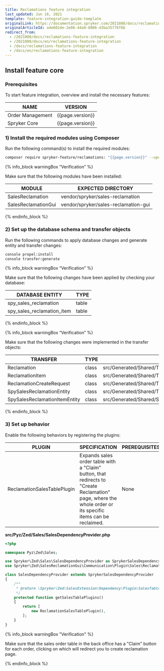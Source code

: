 ```yaml
---
title: Reclamations feature integration
last_updated: Jun 16, 2021
template: feature-integration-guide-template
originalLink: https://documentation.spryker.com/2021080/docs/reclamations-feature-integration
originalArticleId: a4e601de-2e86-44a0-8806-d3ba35776f6b
redirect_from:
  - /2021080/docs/reclamations-feature-integration
  - /2021080/docs/en/reclamations-feature-integration
  - /docs/reclamations-feature-integration
  - /docs/en/reclamations-feature-integration
---
```


## Install feature core

### Prerequisites

To start feature integration, overview and install the necessary features:

| NAME | VERSION |
| --- | --- |
| Order Management | {{page.version}} |
| Spryker Core | {{page.version}} |

### 1) Install the required modules using Composer

Run the following command(s) to install the required modules:

```bash
composer require spryker-feature/reclamations: "{{page.version}}" --update-with-dependencies`
```

{% info_block warningBox “Verification” %}

Make sure that the following modules have been installed:

| MODULE | EXPECTED DIRECTORY |
| --- | --- |
| SalesReclamation | vendor/spryker/sales-reclamation |
| SalesReclamationGui | vendor/spryker/sales-reclamation-gui |

{% endinfo_block %}

### 2) Set up the database schema and transfer objects

Run the following commands to apply database changes and generate entity and transfer changes:

```bash
console propel:install
console transfer:generate
```

{% info_block warningBox “Verification” %}

Make sure that the following changes have been applied by checking your database:

| DATABASE ENTITY | TYPE |
| --- | --- |
| spy_sales_reclamation | table |
| spy_sales_reclamation_item | table |

{% endinfo_block %}


{% info_block warningBox “Verification” %}

Make sure that the following changes were implemented in the transfer objects:

| TRANSFER | TYPE | PATH |
| --- | --- | --- |
| Reclamation | class | src/Generated/Shared/Transfer/ReclamationTransfer |
| ReclamationItem | class | src/Generated/Shared/Transfer/ReclamationItemTransfer |
| ReclamationCreateRequest | class | src/Generated/Shared/Transfer/ReclamationCreateRequestTransfer |
| SpySalesReclamationEntity | class | src/Generated/Shared/Transfer/SpySalesReclamationEntityTransfer |
| SpySalesReclamationItemEntity | class | src/Generated/Shared/SpySalesReclamationItemEntityTransfer |

{% endinfo_block %}

### 3) Set up behavior

Enable the following behaviors by registering the plugins:

| PLUGIN | SPECIFICATION | PREREQUISITES | NAMESPACE |
| --- | --- | --- | --- |
| ReclamationSalesTablePlugin | Expands sales order table with a "Claim" button, that redirects to "Create Reclamation" page, where the whole order or its specific items can be reclaimed. | None | Spryker\Zed\SalesReclamationGui\Communication\Plugin\Sales |

**src/Pyz/Zed/Sales/SalesDependencyProvider.php**

```php
<?php

namespace Pyz\Zed\Sales;

use Spryker\Zed\Sales\SalesDependencyProvider as SprykerSalesDependencyProvider;
use Spryker\Zed\SalesReclamationGui\Communication\Plugin\Sales\ReclamationSalesTablePlugin;

class SalesDependencyProvider extends SprykerSalesDependencyProvider
{
	/**
	 * @return \Spryker\Zed\SalesExtension\Dependency\Plugin\SalesTablePluginInterface[]
	 */
	protected function getSalesTablePlugins()
	{
		return [
			new ReclamationSalesTablePlugin(),
		];
	}
}
```

{% info_block warningBox "Verification" %}

Make sure that the sales order table in the back office has a "Claim" button for each order, clicking on which will redirect you to create reclamation page.

{% endinfo_block %}
